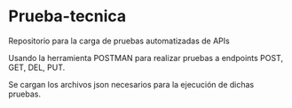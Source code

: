 # Prueba-tecnica
Repositorio para la carga de pruebas automatizadas de APIs

Usando la herramienta POSTMAN para realizar pruebas a endpoints POST, GET, DEL, PUT.

Se cargan los archivos json necesarios para la ejecución de dichas pruebas.
